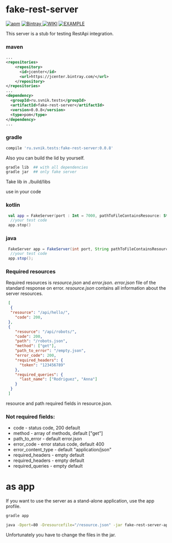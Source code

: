 # fake-rest-server
[![apm](https://img.shields.io/apm/l/vim-mode.svg?style=flat)](https://github.com/stasek/fake-rest-server/blob/master/LICENSE) [ ![Bintray](https://api.bintray.com/packages/stasek/maven/fake-rest-server/images/download.svg) ](https://bintray.com/stasek/maven/fake-rest-server/_latestVersion) [ ![WIKI](https://img.shields.io/badge/WIKI-READ-RED.svg)](https://github.com/stasek/fake-rest-server/wiki)
 [ ![EXAMPLE](https://img.shields.io/badge/example-see-grey.svg)](https://github.com/stasek/example_fake_server)

This server is a stub for testing RestApi integration.
### maven
```xml
...
<repositories>
    <repository>
      <id>jcenter</id>
      <url>https://jcenter.bintray.com/</url>
    </repository>
</repositories>
...
<dependency>
  <groupId>ru.svnik.tests</groupId>
  <artifactId>fake-rest-server</artifactId>
  <version>0.0.8</version>
  <type>pom</type>
</dependency>
...
```
### gradle
```gradle
compile 'ru.svnik.tests:fake-rest-server:0.0.8'
```

Also you can build the lid by yourself.

```sh
gradle lib  ## with all dependencies
gradle jar  ## only fake server
```
Take lib in ./build/libs

 use in your code
### kotlin
```kotlin
 val app = FakeServer(port : Int = 7000, pathToFileContainsResource: String = "/resource.json").server()
  //your test code
 app.stop()
```
### java
```java
 FakeServer app = FakeServer(int port, String pathToFileContainsResource).server();
  //your test code
 app.stop();
```

### Required resources
Required resources is *resource.json* and *error.json*.
*error.json*  file of the standard response on error.
*resource.json* contains all information about the server resources.
```json
 [
  {
  "resource": "/api/hello/",
    "code": 200,
 },
 {
    "resource": "/api/robots/",
    "code": 200,
    "path": "/robots.json",
    "method": ["get"],
    "path_to_error": "/empty.json",
    "error_code": 200,
    "required_headers": {
      "token": "123456789"
    },
    "required_queries": {
      "last_name": ["Rodriguez", "Anna"]
    }
  }
 ]
```
resource and path required fields in resource.json.

### Not required fields:

+ code -  status code, 200 default
+ method - array of methods, default ["get"]
+ path_to_error - default error.json
+ error_code - error status code, default 400
+ error_content_type - default "application/json"
+ required_headers - empty default
+ required_headers - empty default
+ required_queries - empty default

# as app
If you want to use the server as a stand-alone application, use the app profile.
```sh
gradle app

java -Dport=80 -Dresourcefile="/resource.json" -jar fake-rest-server-app-version-/d-hash.jar
```
Unfortunately you have to change the files in the jar.